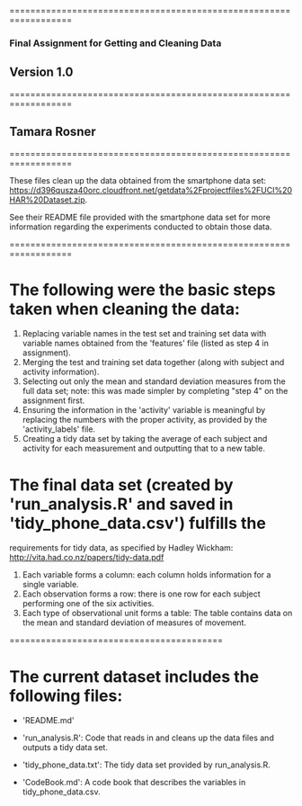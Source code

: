 ==================================================================
### Final Assignment for Getting and Cleaning Data
## Version 1.0
==================================================================
## Tamara Rosner
==================================================================

These files clean up the data obtained from the smartphone data set: 
https://d396qusza40orc.cloudfront.net/getdata%2Fprojectfiles%2FUCI%20HAR%20Dataset.zip.

See their README file provided with the smartphone data set for more information regarding 
the experiments conducted to obtain those data.

==================================================================

# The following were the basic steps taken when cleaning the data:
1. Replacing variable names in the test set and training set data with variable names obtained 
   from the 'features' file (listed as step 4 in assignment).
2. Merging the test and training set data together (along with subject and activity information).
3. Selecting out only the mean and standard deviation measures from the full data set; note: this 
   was made simpler by completing "step 4" on the assignment first.
4. Ensuring the information in the 'activity' variable is meaningful by replacing the numbers with 
   the proper activity, as provided by the 'activity_labels' file.
5. Creating a tidy data set by taking the average of each subject and activity for each measurement 
   and outputting that to a new table.


# The final data set (created by 'run_analysis.R' and saved in 'tidy_phone_data.csv') fulfills the 
requirements for tidy data, as specified by Hadley Wickham: http://vita.had.co.nz/papers/tidy-data.pdf
1. Each variable forms a column: each column holds information for a single variable. 
2. Each observation forms a row: there is one row for each subject performing one of the six activities.
3. Each type of observational unit forms a table: The table contains data on the mean and standard deviation
   of measures of movement. 
   

=========================================

# The current dataset includes the following files:

- 'README.md'

- 'run_analysis.R': Code that reads in and cleans up the data files and outputs a tidy data set.

- 'tidy_phone_data.txt': The tidy data set provided by run_analysis.R.

- 'CodeBook.md': A code book that describes the variables in tidy_phone_data.csv.

